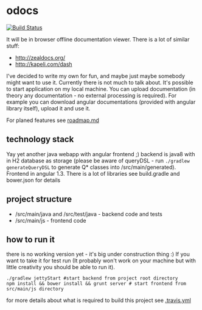 # odocs

[![Build Status](https://travis-ci.org/pchudzik/odocs.svg?branch=master)](https://travis-ci.org/pchudzik/odocs)

It will be in browser offline documentation viewer.
There is a lot of similar stuff:
* http://zealdocs.org/
* http://kapeli.com/dash

I've decided to write my own for fun, and maybe just maybe somebody might want to use it.
Currently there is not much to talk about. It's possible to start application on my local machine.
You can upload documentation (in theory any documentation - no external processing is required).
For example you can download angular documentations (provided with angular library itself), upload it and use it.

For planed features see [roadmap.md](roadmap.md)

## technology stack
Yay yet another java webapp with angular frontend ;)
backend is java8 with in H2 database as storage (please be aware of queryDSL - run `./gradlew generateQueryDSL` to generate Q* classes into /src/main/generated).
Frontend in angular 1.3.
There is a lot of libraries see build.gradle and bower.json for details

## project structure
* /src/main/java and /src/test/java - backend code and tests
* /src/main/js - frontend code

## how to run it
there is no working version yet - it's big under construction thing :)
If you want to take it for test run (It probably won't work on your machine but with little creativity you should be able to run it).
```
./gradlew jettyStart #start backend from project root directory
npm install && bower install && grunt server # start frontend from src/main/js directory
```
for more details about what is required to build this project see [.travis.yml](.travis.yml)
